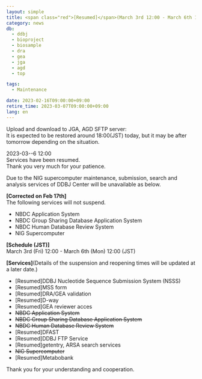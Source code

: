 ```yaml
---
layout: simple
title: <span class="red">[Resumed]</span>(March 3rd 12:00 - March 6th 12:00) Suspension of DDBJ services due to NIG supercomputer maintenance
category: news
db:
  - ddbj
  - bioproject
  - biosample
  - dra
  - gea
  - jga
  - agd
  - top

tags:
  - Maintenance

date: 2023-02-16T09:00:00+09:00
retire_time: 2023-03-07T09:00:00+09:00
lang: en
---
```


<span class="red">Upload and download to JGA, AGD SFTP server:    
It is expected to be restored around 18:00(JST) today, but it may be after tomorrow depending on the situation.</span>    

<span class="red">2023-03--6 12:00</span>    
Services have been resumed.    
Thank you very much for your patience.    
    
    
Due to the NIG supercomputer maintenance, submission, search and analysis services of DDBJ Center will be unavailable as below.
    
**[Corrected on Feb 17th]**    
The following services will not suspend.    
 - NBDC Application System
 - NBDC Group Sharing Database Application System
 - NBDC Human Database Review System
 - NIG Supercomputer

**[Schedule (JST)]**    
March 3rd (Fri) 12:00 - March 6th (Mon) 12:00 (JST)    

**[Services]**(Details of the suspension and reopening times will be updated at a later date.)    
 - <span class="red">[Resumed]</span>DDBJ Nucleotide Sequence Submission System (NSSS)
 - <span class="red">[Resumed]</span>MSS form
 - <span class="red">[Resumed]</span>DRA/GEA validation
 - <span class="red">[Resumed]</span>D-way
 - <span class="red">[Resumed]</span>GEA reviewer acces
 - ~~NBDC Application System~~
 - ~~NBDC Group Sharing Database Application System~~
 - ~~NBDC Human Database Review System~~
 - <span class="red">[Resumed]</span>DFAST
 - <span class="red">[Resumed]</span>DDBJ FTP Service
 - <span class="red">[Resumed]</span>getentry, ARSA search services
 - ~~NIG Supercomputer~~ 
 - <span class="red">[Resumed]</span>Metabobank

Thank you for your understanding and cooperation.
